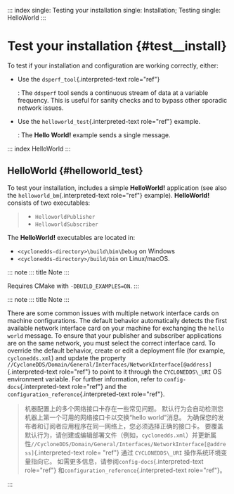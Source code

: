 ::: index
single: Testing your installation single: Installation; Testing single: HelloWorld
:::

# Test your installation {#test\_\_install}

To test if your installation and configuration are working correctly, either:

- Use the `dsperf_tool`{.interpreted-text role="ref"}

  : The `ddsperf` tool sends a continuous stream of data at a variable frequency. This is useful for sanity checks and to bypass other sporadic network issues.

- Use the `helloworld_test`{.interpreted-text role="ref"} example.

  : The **Hello World!** example sends a single message.

::: index
HelloWorld
:::

## HelloWorld {#helloworld_test}

To test your installation, includes a simple **HelloWorld!** application (see also the `helloworld_bm`{.interpreted-text role="ref"} example). **HelloWorld!** consists of two executables:

> - `HelloworldPublisher`
> - `HelloworldSubscriber`

The **HelloWorld!** executables are located in:

- `<cyclonedds-directory>\build\bin\Debug` on Windows
- `<cyclonedds-directory>/build/bin` on Linux/macOS.

::: note
::: title
Note
:::

Requires CMake with `-DBUILD_EXAMPLES=ON`.
:::

::: note
::: title
Note
:::

There are some common issues with multiple network interface cards on machine configurations. The default behavior automatically detects the first available network interface card on your machine for exchanging the `hello world` message. To ensure that your publisher and subscriber applications are on the same network, you must select the correct interface card. To override the default behavior, create or edit a deployment file (for example, `cyclonedds.xml`) and update the property `//CycloneDDS/Domain/General/Interfaces/NetworkInterface[@address]`{.interpreted-text role="ref"} to point to it through the `CYCLONEDDS\_URI` OS environment variable. For further information, refer to `config-docs`{.interpreted-text role="ref"} and the `configuration_reference`{.interpreted-text role="ref"}.

> 机器配置上的多个网络接口卡存在一些常见问题。 默认行为会自动检测您机器上第一个可用的网络接口卡以交换“hello world”消息。 为确保您的发布者和订阅者应用程序在同一网络上，您必须选择正确的接口卡。 要覆盖默认行为，请创建或编辑部署文件（例如，`cyclonedds.xml`）并更新属性`//CycloneDDS/Domain/General/Interfaces/NetworkInterface[@address]`{.interpreted-text role= "ref"} 通过 `CYCLONEDDS\_URI` 操作系统环境变量指向它。 如需更多信息，请参阅`config-docs`{.interpreted-text role="ref"} 和`configuration_reference`{.interpreted-text role="ref"}。

:::
